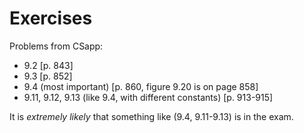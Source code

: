 # Exercises

Problems from CSapp:

  * 9.2 [p. 843]
  * 9.3 [p. 852]
  * 9.4 (most important) [p. 860, figure 9.20 is on page 858]
  * 9.11, 9.12, 9.13 (like 9.4, with different constants) [p. 913-915]

It is *extremely likely* that something like (9.4, 9.11-9.13) is in
the exam.
